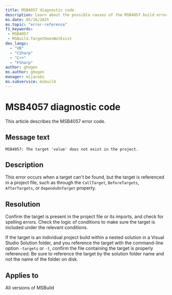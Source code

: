 ```yaml
---
title: MSB4057 diagnostic code
description: Learn about the possible causes of the MSB4057 build error and get troubleshooting tips.
ms.date: 05/16/2025
ms.topic: "error-reference"
f1_keywords:
 - MSB4057
 - MSBuild.TargetDoesNotExist
dev_langs:
  - "VB"
  - "CSharp"
  - "C++"
  - "FSharp"
author: ghogen
ms.author: ghogen
manager: mijacobs
ms.subservice: msbuild
---
```

# MSB4057 diagnostic code

<!-- :::ErrorDefinitionDescription::: -->
<!-- :::editable-content name="introDescription"::: -->
This article describes the MSB4057 error code.
<!-- :::editable-content-end::: -->

## Message text

<!-- :::editable-content name="messageText"::: -->
`MSB4057: The target 'value' does not exist in the project.`
<!-- :::editable-content-end::: -->
<!-- MSB4057: The target "{0}" does not exist in the project. -->

<!-- :::editable-content name="postOutputDescription"::: -->
## Description

This error occurs when a target can't be found, but the target is referenced in a project file, such as through the `CallTarget`, `BeforeTargets`, `AfterTargets`, or `DependsOnTarget` property.

## Resolution

Confirm the target is present in the project file or its imports, and check for spelling errors. Check the logic of conditions to make sure the target is included under the relevant conditions.

If the target is an individual project build within a nested solution in a Visual Studio Solution folder, and you reference the target with the command-line option `-targets` or `-t`, confirm the file containing the target is properly referenced. Be sure to reference the target by the solution folder name and not the name of the folder on disk.
<!-- :::editable-content-end::: -->
<!-- :::ErrorDefinitionDescription-end::: -->

## Applies to

All versions of MSBuild
